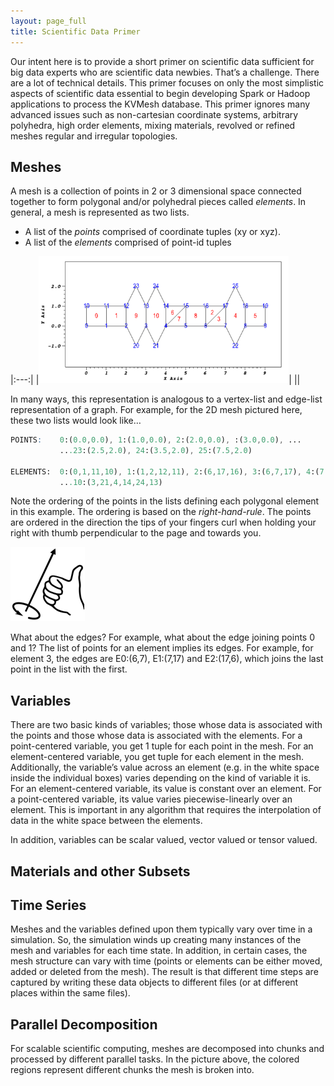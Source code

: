 ```yaml
---
layout: page_full
title: Scientific Data Primer
---
```

Our intent here is to provide a short primer on scientific data sufficient for
big data experts who are scientific data newbies. That’s a challenge. There are
a lot of technical details. This primer focuses on only the most simplistic
aspects of scientific data essential to begin developing Spark or Hadoop applications
to process the KVMesh database. This primer ignores many advanced issues such as
non-cartesian coordinate systems, arbitrary polyhedra, high order elements, mixing
materials, revolved or refined meshes regular and irregular topologies.

## Meshes
A mesh is a collection of points in 2 or 3 dimensional space connected together to form
polygonal and/or polyhedral pieces called _elements_. In general, a mesh is represented
as two lists.

* A list of the _points_ comprised of coordinate tuples (xy or xyz).
* A list of the _elements_ comprised of point-id tuples

|:---:|
|[<img src="/img/mesh_nodes_elems.png" width="400">](/img/mesh_nodes_elems.png)|
||

In many ways, this representation is analogous to a vertex-list and edge-list representation
of a graph. For example, for the 2D mesh pictured here, these two lists would look like…

``` scss
POINTS:    0:(0.0,0.0), 1:(1.0,0.0), 2:(2.0,0.0), :(3.0,0.0), ...
           ...23:(2.5,2.0), 24:(3.5,2.0), 25:(7.5,2.0)

ELEMENTS:  0:(0,1,11,10), 1:(1,2,12,11), 2:(6,17,16), 3:(6,7,17), 4:(7,22,8,18,25,17), ...
           ...10:(3,21,4,14,24,13)
``` 
Note the ordering of the points in the lists defining each polygonal element in this example.
The ordering is based on the _right-hand-rule_. The points are ordered in the direction the
tips of your fingers curl when holding your right with thumb perpendicular to the page and towards you.

![foo](/img/right_hand_rule.png)

What about the edges? For example, what about the edge joining points 0 and 1? The list of points
for an element implies its edges. For example, for element 3, the edges are E0:(6,7), E1:(7,17)
and E2:(17,6), which joins the last point in the list with the first.

## Variables
There are two basic kinds of variables; those whose data is associated with the points and those whose
data is associated with the elements. For a point-centered variable, you get 1 tuple for each point in
the mesh. For an element-centered variable, you get tuple for each element in the mesh. Additionally,
the variable’s value across an element (e.g. in the white space inside the individual boxes) varies
depending on the kind of variable it is. For an element-centered variable, its value is constant over
an element. For a point-centered variable, its value varies piecewise-linearly over an element. This is
important in any algorithm that requires the interpolation of data in the white space between the elements.
 
In addition, variables can be scalar valued, vector valued or tensor valued.
 
## Materials and other Subsets
 
## Time Series
Meshes and the variables defined upon them typically vary over time in a simulation. So, the simulation
winds up creating many instances of the mesh and variables for each time state. In addition, in certain
cases, the mesh structure can vary with time (points or elements can be either moved, added or deleted
from the mesh). The result is that different time steps are captured by writing these data objects to
different files (or at different places within the same files).
 
## Parallel Decomposition
For scalable scientific computing, meshes are decomposed into chunks and processed by different parallel
tasks. In the picture above, the colored regions represent different chunks the mesh is broken into.
